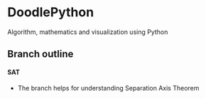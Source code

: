 # DoodlePython
Algorithm, mathematics and visualization using Python

## Branch outline
#### SAT
- The branch helps for understanding Separation Axis Theorem
